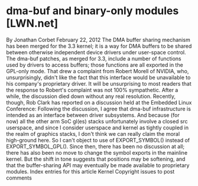 # dma-buf and binary-only modules [LWN.net]

By
Jonathan Corbet
February 22, 2012
The
DMA buffer sharing mechanism
has been
merged for the 3.3 kernel; it is a way for DMA buffers to be shared between
otherwise independent device drivers under user-space control.  The dma-buf
patches, as merged for 3.3, include a number of functions used by drivers
to access buffers; those functions are all exported in the GPL-only mode.
That drew a
complaint
from Robert Morell of
NVIDIA, who, unsurprisingly, didn't like the fact that this interface would
be unavailable to his company's proprietary driver.
It will be unsurprising to most readers that the response to Robert's
complaint was not 100% sympathetic.  After a while, the discussion died
down without any real resolution.  Recently, though, Rob Clark has
reported
on a discussion held at the Embedded
Linux Conference:
Following the discussion, I agree that dma-buf infrastructure is
	intended as an interface between driver subsystems.  And because
	(for now) all the other arm SoC gl(es) stacks unfortunately involve
	a closed src userspace, and since I consider userspace and kernel
	as tightly coupled in the realm of graphics stacks, I don't think
	we can really claim the moral high-ground here.  So I can't object
	to use of EXPORT_SYMBOL() instead of EXPORT_SYMBOL_GPL().
Since then, there has been no discussion at all; there has also been no
move to change the symbol exports in the mainline kernel.  But the shift in
tone suggests that positions may be softening, and that the buffer-sharing
API may eventually be made available to proprietary modules.
Index entries for this article
Kernel
Copyright issues
to post comments